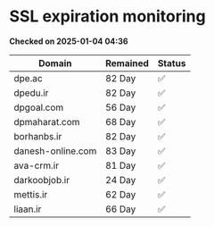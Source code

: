 # SSL expiration monitoring

**Checked on 2025-01-04 04:36**

| Domain | Remained | Status       |
|--------|----------|--------------|
| dpe.ac     | 82 Day   | ✅ |
| dpedu.ir     | 82 Day   | ✅ |
| dpgoal.com     | 56 Day   | ✅ |
| dpmaharat.com     | 68 Day   | ✅ |
| borhanbs.ir     | 82 Day   | ✅ |
| danesh-online.com     | 83 Day   | ✅ |
| ava-crm.ir     | 81 Day   | ✅ |
| darkoobjob.ir     | 24 Day   | ✅ |
| mettis.ir     | 62 Day   | ✅ |
| liaan.ir     | 66 Day   | ✅ |
